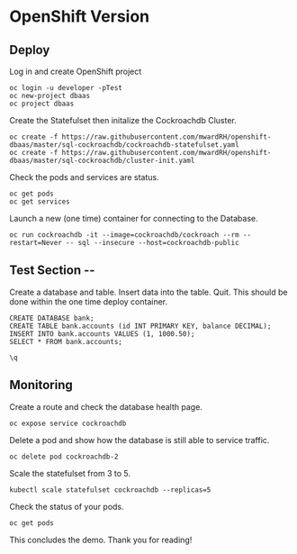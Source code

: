 # OpenShift Version

## Deploy

Log in and create OpenShift project
```
oc login -u developer -pTest
oc new-project dbaas
oc project dbaas
```
Create the Statefulset then initalize the Cockroachdb Cluster. 
```
oc create -f https://raw.githubusercontent.com/mwardRH/openshift-dbaas/master/sql-cockroachdb/cockroachdb-statefulset.yaml
oc create -f https://raw.githubusercontent.com/mwardRH/openshift-dbaas/master/sql-cockroachdb/cluster-init.yaml
```
Check the pods and services are status. 
```
oc get pods 
oc get services
```
Launch a new (one time) container for connecting to the Database. 
```
oc run cockroachdb -it --image=cockroachdb/cockroach --rm --restart=Never -- sql --insecure --host=cockroachdb-public
```

## Test Section --
Create a database and table. Insert data into the table. Quit. This should be done within the one time deploy container. 
```
CREATE DATABASE bank;
CREATE TABLE bank.accounts (id INT PRIMARY KEY, balance DECIMAL);
INSERT INTO bank.accounts VALUES (1, 1000.50);
SELECT * FROM bank.accounts;

\q
```

## Monitoring
Create a route and check the database health page. 
```
oc expose service cockroachdb
```
Delete a pod and show how the database is still able to service traffic. 
```
oc delete pod cockroachdb-2
```
Scale the statefulset from 3 to 5. 
```
kubectl scale statefulset cockroachdb --replicas=5
```
Check the status of your pods. 
```
oc get pods
```
This concludes the demo. Thank you for reading! 

